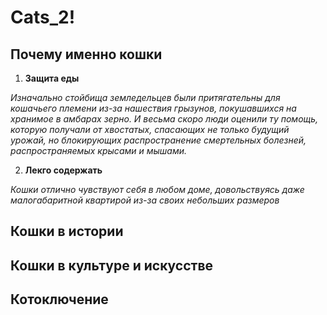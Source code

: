 # Cats_2!
## Почему именно кошки
1. **Защита еды**

*Изначально стойбища земледельцев были притягательны для кошачьего племени из-за нашествия грызунов, покушавшихся на хранимое в амбарах зерно. И весьма скоро люди оценили ту помощь, которую получали от хвостатых, спасающих не только будущий урожай, но блокирующих распространение смертельных болезней, распространяемых крысами и мышами.*

2. **Лекго содержать**

*Кошки отлично чувствуют себя в любом доме, довольствуясь даже малогабаритной квартирой из-за своих небольших размеров*
## Кошки в истории
## Кошки в культуре и искусстве
## Котоключение
